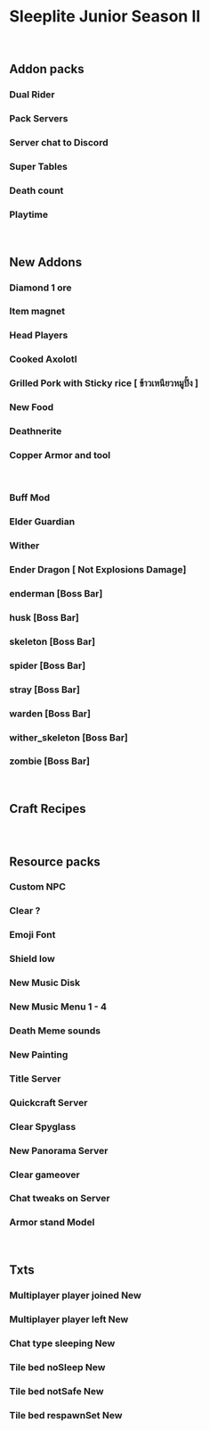 # Sleeplite Junior Season II

<br>

## Addon packs
### Dual Rider
### Pack Servers
### Server chat to Discord
### Super Tables
### Death count
### Playtime

<br>

## New Addons
### Diamond 1 ore
### Item magnet
### Head Players
### Cooked Axolotl
### Grilled Pork with Sticky rice [ ข้าวเหนียวหมูปิ้ง ]
### New Food
### Deathnerite 
### Copper Armor and tool

<br>

### Buff Mod
### Elder Guardian 
### Wither 
### Ender Dragon  [ Not Explosions Damage]
### enderman [Boss Bar]
### husk [Boss Bar]
### skeleton [Boss Bar]
### spider [Boss Bar]
### stray [Boss Bar]
### warden [Boss Bar]
### wither_skeleton [Boss Bar]
### zombie [Boss Bar]

<br>

## Craft Recipes
###


<br>

## Resource packs
### Custom NPC
### Clear ? 
### Emoji Font
### Shield low
### New Music Disk
### New Music Menu 1 - 4
### Death Meme sounds
### New Painting
### Title Server
### Quickcraft Server
### Clear Spyglass
### New Panorama Server
### Clear gameover
### Chat tweaks on Server
### Armor stand Model

<br>

## Txts
### Multiplayer player joined New
### Multiplayer player left New
### Chat type sleeping New
### Tile bed noSleep New
### Tile bed notSafe New
### Tile bed respawnSet New

